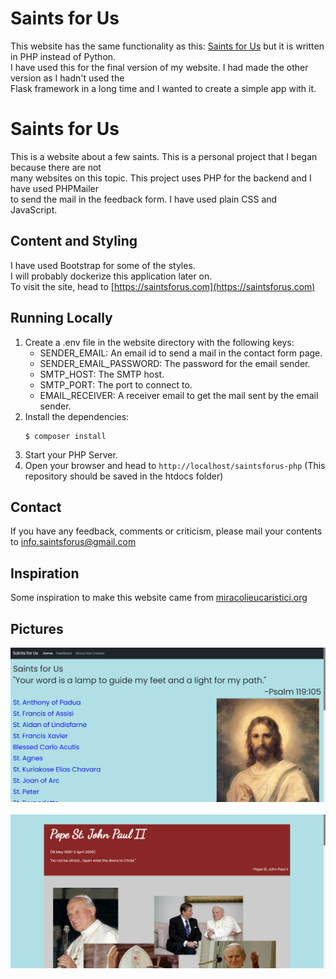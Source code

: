 # Saints for Us

This website has the same functionality as this: [Saints for Us](https://github.com/aidantomcy/saintsforus)
but it is written in PHP instead of Python.  
I have used this for the final version of my website. I had made the other version as I hadn't used the  
Flask framework in a long time and I wanted to create a simple app with it.

# Saints for Us

This is a website about a few saints. This is a personal project that I began because there are not  
many websites on this topic. This project uses PHP for the backend and I have used PHPMailer  
to send the mail in the feedback form. I have used plain CSS and JavaScript.

## Content and Styling

I have used Bootstrap for some of the styles.  
I will probably dockerize this application later on.  
To visit the site, head to [https://saintsforus.com](https://saintsforus.com)

## Running Locally

1. Create a .env file in the website directory with the following keys:
    - SENDER_EMAIL: An email id to send a mail in the contact form page.
    - SENDER_EMAIL_PASSWORD: The password for the email sender.
    - SMTP_HOST: The SMTP host.
    - SMTP_PORT: The port to connect to.
    - EMAIL_RECEIVER: A receiver email to get the mail sent by the email sender.
2. Install the dependencies:
    ```
    $ composer install
    ```
3. Start your PHP Server.
4. Open your browser and head to `http://localhost/saintsforus-php`
   (This repository should be saved in the htdocs folder)

## Contact

If you have any feedback, comments or criticism, please mail your contents to info.saintsforus@gmail.com

## Inspiration

Some inspiration to make this website came from [miracolieucaristici.org](http://www.miracolieucaristici.org/)

## Pictures

<p align="center">
    <img src="img1.png">
    <br>
    <br>
    <img src="img2.png">
</p>

